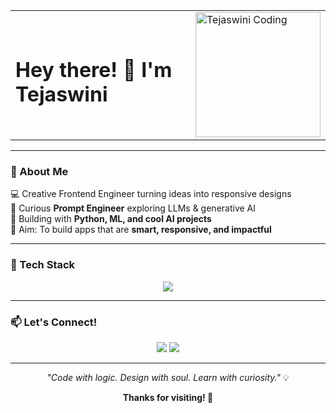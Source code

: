 <table>
  <tr>
    <td>
      <h1>Hey there! 👋 I'm Tejaswini</h1>
      </td>
    <td>
      <img src="https://github.com/user-attachments/assets/3d75486b-0f2b-40cc-867e-5c777f040d5b.gif" width="200" alt="Tejaswini Coding" />
    </td>
  </tr>
</table>

---

### 💫 About Me

💻 Creative Frontend Engineer turning ideas into responsive designs  
🧠 Curious **Prompt Engineer** exploring LLMs & generative AI  
🤖 Building with **Python, ML, and cool AI projects**  
🎯 Aim: To build apps that are **smart, responsive, and impactful**

---

### 🚀 Tech Stack

<p align="center">
  <img src="https://skillicons.dev/icons?i=html,css,js,java,python,mysql,git,github,vscode,canva" />
</p>

---

### 📫 Let's Connect!

<p align="center">
  <a href="https://www.linkedin.com/in/tejaswini-patha-50442a25b/"><img src="https://img.shields.io/badge/-LinkedIn-0077B5?style=for-the-badge&logo=linkedin&logoColor=white" /></a>
  <a href="mailto:tejaswinipatha333@gmail.com"><img src="https://img.shields.io/badge/-Gmail-D14836?style=for-the-badge&logo=gmail&logoColor=white" /></a>
</p>

---

<p align="center">
  <i>"Code with logic. Design with soul. Learn with curiosity."</i> 💡  
</p>

<p align="center">
  <b>Thanks for visiting! 🌸</b>
</p>

